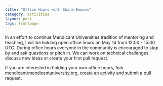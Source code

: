 ```yaml
---
title: "Office Hours with Shane Emmons"
category: activities
layout: post
tags: frontpage
---
```


In an effort to continue Mendicant Universities tradition of mentoring and teaching, I will be holding open office hours on May 14 from 12:00 - 15:00 UTC. During office hours everyone in the community is encouraged to stop by and ask questions or pitch in. We can work on technical challenges, discuss new ideas or create your first pull request.

If you are interested in holding your own office hours, fork [mendicant/mendicantuniversity.org](https://github.com/mendicant/mendicantuniversity.org), create an activity and submit a pull request.
